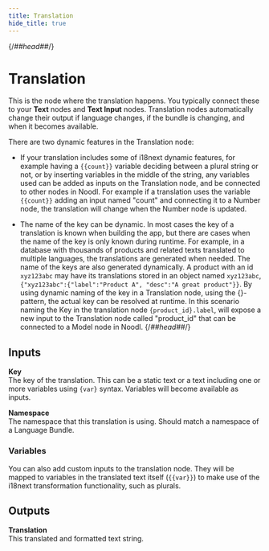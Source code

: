 ```yaml
---
title: Translation
hide_title: true
---
```


{/*##head##*/}
# Translation

This is the node where the translation happens. You typically connect these to your **Text** nodes and **Text Input** nodes. Translation nodes automatically change their output if language changes, if the bundle is changing, and when it becomes available.

There are two dynamic features in the Translation node:

- If your translation includes some of i18next dynamic features, for example having a `{{count}}` variable deciding between a plural string or not, or by inserting variables in the middle of the string, any variables used can be added as inputs on the Translation node, and be connected to other nodes in Noodl. For example if a translation uses the variable `{{count}}` adding an input named "count" and connecting it to a Number node, the translation will change when the Number node is updated.

- The name of the key can be dynamic. In most cases the key of a translation is known when building the app, but there are cases when the name of the key is only known during runtime. For example, in a database with thousands of products and related texts translated to multiple languages, the translations are generated when needed. The name of the keys are also generated dynamically. A product with an id `xyz123abc` may have its translations stored in an object named `xyz123abc`, `{"xyz123abc":{"label":"Product A", "desc":"A great product"}}`. By using dynamic naming of the key in a Translation node, using the {}-pattern, the actual key can be resolved at runtime. In this scenario naming the Key in the translation node `{product_id}.label`, will expose a new input to the Translation node called "product_id" that can be connected to a Model node in Noodl.
{/*##head##*/}

## Inputs

**Key**  
The key of the translation. This can be a static text or a text including one or more variables using `{var}` syntax. Variables will become available as inputs.

**Namespace**  
The namespace that this translation is using. Should match a namespace of a Language Bundle.

### Variables
You can also add custom inputs to the translation node. They will be mapped to variables in the translated text itself (`{{var}}`) to make use of the i18next transformation functionality, such as plurals.

## Outputs

**Translation**  
This translated and formatted text string.

